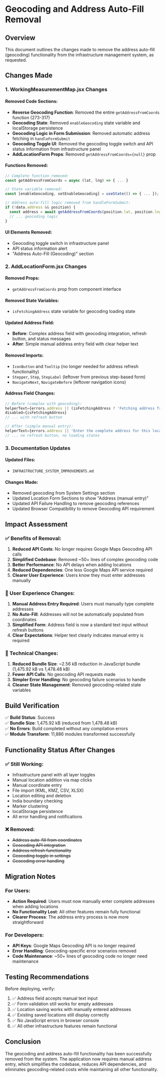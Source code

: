 # Geocoding and Address Auto-Fill Removal

## Overview

This document outlines the changes made to remove the address auto-fill (geocoding) functionality from the infrastructure management system, as requested.

## Changes Made

### 1. WorkingMeasurementMap.jsx Changes

#### Removed Code Sections:
- **Reverse Geocoding Function**: Removed the entire `getAddressFromCoords` function (273-317)
- **Geocoding State**: Removed `enableGeocoding` state variable and localStorage persistence
- **Geocoding Logic in Form Submission**: Removed automatic address fetching in `handleFormSubmit`
- **Geocoding Toggle UI**: Removed the geocoding toggle switch and API status information from infrastructure panel
- **AddLocationForm Props**: Removed `getAddressFromCoords={null}` prop

#### Functions Removed:
```javascript
// Complete function removed:
const getAddressFromCoords = async (lat, lng) => { ... }

// State variable removed:
const [enableGeocoding, setEnableGeocoding] = useState(() => { ... });

// Address auto-fill logic removed from handleFormSubmit:
if (!data.address && position) {
  const address = await getAddressFromCoords(position.lat, position.lng);
  // ... geocoding logic
}
```

#### UI Elements Removed:
- Geocoding toggle switch in infrastructure panel
- API status information alert
- "Address Auto-Fill (Geocoding)" section

### 2. AddLocationForm.jsx Changes

#### Removed Props:
- `getAddressFromCoords` prop from component interface

#### Removed State Variables:
- `isFetchingAddress` state variable for geocoding loading state

#### Updated Address Field:
- **Before**: Complex address field with geocoding integration, refresh button, and status messages
- **After**: Simple manual address entry field with clear helper text

#### Removed Imports:
- `IconButton` and `Tooltip` (no longer needed for address refresh functionality)
- `Stepper`, `Step`, `StepLabel` (leftover from previous step-based form)
- `NavigateNext`, `NavigateBefore` (leftover navigation icons)

#### Address Field Changes:
```javascript
// Before (complex with geocoding):
helperText={errors.address || (isFetchingAddress ? 'Fetching address from coordinates...' : getAddressFromCoords ? (formData.address.includes('Geocoding API not available') ? 'Geocoding API not available - please enter address manually' : 'Address auto-filled from coordinates') : 'Enter address manually')}
disabled={isFetchingAddress}
// ... with refresh button

// After (simple manual entry):
helperText={errors.address || 'Enter the complete address for this location'}
// ... no refresh button, no loading states
```

### 3. Documentation Updates

#### Updated Files:
- `INFRASTRUCTURE_SYSTEM_IMPROVEMENTS.md`

#### Changes Made:
- Removed geocoding from System Settings section
- Updated Location Form Sections to show "Address (manual entry)"
- Updated API Failure Handling to remove geocoding references
- Updated Browser Compatibility to remove Geocoding API requirement

## Impact Assessment

### ✅ Benefits of Removal:
1. **Reduced API Costs**: No longer requires Google Maps Geocoding API calls
2. **Simplified Codebase**: Removed ~50+ lines of complex geocoding code
3. **Better Performance**: No API delays when adding locations
4. **Reduced Dependencies**: One less Google Maps API service required
5. **Clearer User Experience**: Users know they must enter addresses manually

### 📝 User Experience Changes:
1. **Manual Address Entry Required**: Users must manually type complete addresses
2. **No Auto-Fill**: Addresses will not be automatically populated from coordinates
3. **Simplified Form**: Address field is now a standard text input without refresh buttons
4. **Clear Expectations**: Helper text clearly indicates manual entry is required

### 🔧 Technical Changes:
1. **Reduced Bundle Size**: ~2.56 kB reduction in JavaScript bundle (1,475.92 kB vs 1,478.48 kB)
2. **Fewer API Calls**: No geocoding API requests made
3. **Simpler Error Handling**: No geocoding failure scenarios to handle
4. **Cleaner State Management**: Removed geocoding-related state variables

## Build Verification

✅ **Build Status**: Success  
✅ **Bundle Size**: 1,475.92 kB (reduced from 1,478.48 kB)  
✅ **No Errors**: Build completed without any compilation errors  
✅ **Module Transform**: 11,886 modules transformed successfully  

## Functionality Status After Changes

### ✅ Still Working:
- Infrastructure panel with all layer toggles
- Manual location addition via map clicks
- Manual coordinate entry
- File import (KML, KMZ, CSV, XLSX) 
- Location editing and deletion
- India boundary checking
- Marker clustering
- localStorage persistence
- All error handling and notifications

### ❌ Removed:
- ~~Address auto-fill from coordinates~~
- ~~Geocoding API integration~~
- ~~Address refresh functionality~~
- ~~Geocoding toggle in settings~~
- ~~Geocoding error handling~~

## Migration Notes

### For Users:
- **Action Required**: Users must now manually enter complete addresses when adding locations
- **No Functionality Lost**: All other features remain fully functional
- **Clearer Process**: The address entry process is now more straightforward

### For Developers:
- **API Keys**: Google Maps Geocoding API is no longer required
- **Error Handling**: Geocoding-specific error scenarios removed
- **Code Maintenance**: ~50+ lines of geocoding code no longer need maintenance

## Testing Recommendations

Before deploying, verify:
1. ✅ Address field accepts manual text input
2. ✅ Form validation still works for empty addresses
3. ✅ Location saving works with manually entered addresses
4. ✅ Existing saved locations still display correctly
5. ✅ No JavaScript errors in browser console
6. ✅ All other infrastructure features remain functional

## Conclusion

The geocoding and address auto-fill functionality has been successfully removed from the system. The application now requires manual address entry, which simplifies the codebase, reduces API dependencies, and eliminates geocoding-related costs while maintaining all other functionality.
